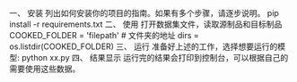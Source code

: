 一、 安装
列出如何安装你的项目的指南。如果有多个步骤，请逐步说明。
pip install -r requirements.txt
二、 使用
打开数据集文件，读取源制品和目标制品
COOKED_FOLDER = 'filepath'  # 文件夹的地址
dirs = os.listdir(COOKED_FOLDER)
三、 运行
准备好上述的工作，选择想要运行的模型:
python xx.py
四、 结果显示
运行完的结果会打印到控制台，可以根据自己的需要使用这些数据。

